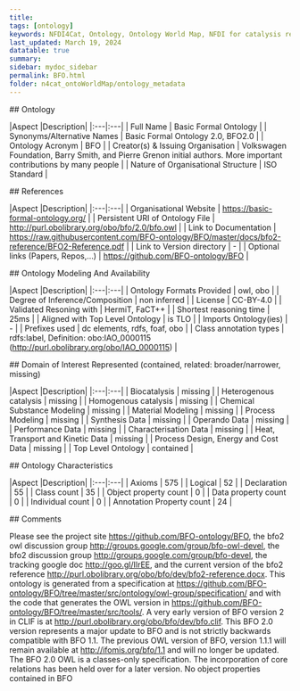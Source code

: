 ```yaml
---
title: 
tags: [ontology]
keywords: NFDI4Cat, Ontology, Ontology World Map, NFDI for catalysis related research, semantic web
last_updated: March 19, 2024
datatable: true
summary:
sidebar: mydoc_sidebar
permalink: BFO.html
folder: n4cat_ontoWorldMap/ontology_metadata
---
```

\## Ontology

\|Aspect \|Description\| \|:\-\--\|:\-\--\| \| Full Name \| Basic Formal
Ontology \| \| Synonyms/Alternative Names \| Basic Formal Ontology 2.0,
BFO2.0 \| \| Ontology Acronym \| BFO \| \| Creator(s) & Issuing
Organisation \| Volkswagen Foundation, Barry Smith, and Pierre Grenon
initial authors. More important contributions by many people \| \|
Nature of Organisational Structure \| ISO Standard \|

\## References

\|Aspect \|Description\| \|:\-\--\|:\-\--\| \| Organisational Website \|
https://basic-formal-ontology.org/ \| \| Persistent URI of Ontology File
\| http://purl.obolibrary.org/obo/bfo/2.0/bfo.owl \| \| Link to
Documentation \|
https://raw.githubusercontent.com/BFO-ontology/BFO/master/docs/bfo2-reference/BFO2-Reference.pdf
\| \| Link to Version directory \| - \| \| Optional links (Papers,
Repos,\...) \| https://github.com/BFO-ontology/BFO \|

\## Ontology Modeling And Availability

\|Aspect \|Description\| \|:\-\--\|:\-\--\| \| Ontology Formats Provided
\| owl, obo \| \| Degree of Inference/Composition \| non inferred \| \|
License \| CC-BY-4.0 \| \| Validated Resoning with \| HermiT, FaCT++ \|
\| Shortest reasoning time \| 25ms \| \| Aligned with Top Level Ontology
\| is TLO \| \| Imports Ontology(ies) \| - \| \| Prefixes used \| dc
elements, rdfs, foaf, obo \| \| Class annotation types \| rdfs:label,
Definition: obo:IAO_0000115 (http://purl.obolibrary.org/obo/IAO_0000115)
\|

\## Domain of Interest Represented (contained, related:
broader/narrower, missing)

\|Aspect \|Description\| \|:\-\--\|:\-\--\| \| Biocatalysis \| missing
\| \| Heterogenous catalysis \| missing \| \| Homogenous catalysis \|
missing \| \| Chemical Substance Modeling \| missing \| \| Material
Modeling \| missing \| \| Process Modeling \| missing \| \| Synthesis
Data \| missing \| \| Operando Data \| missing \| \| Performance Data \|
missing \| \| Characterisation Data \| missing \| \| Heat, Transport and
Kinetic Data \| missing \| \| Process Design, Energy and Cost Data \|
missing \| \| Top Level Ontology \| contained \|

\## Ontology Characteristics

\|Aspect \|Description\| \|:\-\--\|:\-\--\| \| Axioms \| 575 \| \|
Logical \| 52 \| \| Declaration \| 55 \| \| Class count \| 35 \| \|
Object property count \| 0 \| \| Data property count \| 0 \| \|
Individual count \| 0 \| \| Annotation Property count \| 24 \|

\## Comments

Please see the project site https://github.com/BFO-ontology/BFO, the
bfo2 owl discussion group http://groups.google.com/group/bfo-owl-devel,
the bfo2 discussion group http://groups.google.com/group/bfo-devel, the
tracking google doc http://goo.gl/IlrEE, and the current version of the
bfo2 reference
http://purl.obolibrary.org/obo/bfo/dev/bfo2-reference.docx. This
ontology is generated from a specification at
https://github.com/BFO-ontology/BFO/tree/master/src/ontology/owl-group/specification/
and with the code that generates the OWL version in
https://github.com/BFO-ontology/BFO/tree/master/src/tools/. A very early
version of BFO version 2 in CLIF is at
http://purl.obolibrary.org/obo/bfo/dev/bfo.clif. This BFO 2.0 version
represents a major update to BFO and is not strictly backwards
compatible with BFO 1.1. The previous OWL version of BFO, version 1.1.1
will remain available at http://ifomis.org/bfo/1.1 and will no longer be
updated. The BFO 2.0 OWL is a classes-only specification. The
incorporation of core relations has been held over for a later version.
No object properties contained in BFO
